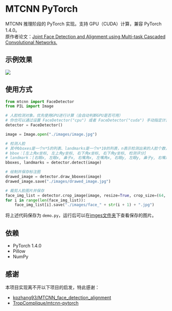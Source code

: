 # MTCNN PyTorch

MTCNN 推理阶段的 PyTorch 实现。支持 GPU（CUDA）计算，兼容 PyTorch 1.4.0。  
原作者论文：[Joint Face Detection and Alignment using Multi-task Cascaded Convolutional Networks.](https://arxiv.org/abs/1604.02878)

## 示例效果

![](https://raw.githubusercontent.com/xirikm/mtcnn-pytorch/master/images/drawed_image.jpg)


## 使用方式

```python
from mtcnn import FaceDetector
from PIL import Image

# 人脸检测对象。优先使用GPU进行计算（会自动判断GPU是否可用）
# 你也可以通过设置 FaceDetector("cpu") 或者 FaceDetector("cuda") 手动指定计算设备
detector = FaceDetector()

image = Image.open("./images/image.jpg")

# 检测人脸
# 其中bboxes是一个n*5的列表、landmarks是一个n*10的列表，n表示检测出来的人脸个数，数据详细情况如下：
# bbox：[左上角x坐标, 左上角y坐标, 右下角x坐标, 右下角y坐标, 检测评分]
# landmark：[右眼x, 左眼x, 鼻子x, 右嘴角x, 左嘴角x, 右眼y, 左眼y, 鼻子y, 右嘴角y, 左嘴角y]
bboxes, landmarks = detector.detect(image)

# 绘制并保存标注图
drawed_image = detector.draw_bboxes(image)
drawed_image.save("./images/drawed_image.jpg")

# 裁剪人脸图片并保存
face_img_list = detector.crop_image(image, resize=True, crop_size=(64, 64))
for i in range(len(face_img_list)):
    face_img_list[i].save("./images/face_" + str(i + 1) + ".jpg")
```

将上述代码保存为 `demo.py`，运行后可以在[imges文件夹](https://github.com/xirikm/mtcnn-pytorch/tree/master/demo)下查看保存的图片。

## 依赖

- PyTorch 1.4.0
- Pillow
- NumPy

## 感谢

本项目实现离不开以下项目的启发，特此感谢：

- [kpzhang93/MTCNN_face_detection_alignment](https://github.com/kpzhang93/MTCNN_face_detection_alignment)
- [TropComplique/mtcnn-pytorch](https://github.com/TropComplique/mtcnn-pytorch)
